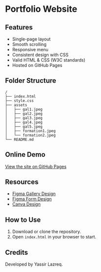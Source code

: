 # Portfolio Website

## Features

- Single-page layout
- Smooth scrolling
- Responsive menu
- Consistent design with CSS
- Valid HTML & CSS (W3C standards)
- Hosted on GitHub Pages

## Folder Structure
```
/
├── index.html
├── style.css
├── assets
│   ├── gal1.jpeg
│   ├── gal2.jpeg
│   ├── gal3.jpeg
│   ├── gal4.jpeg
│   ├── gal5.jpeg
│   ├── formation1.jpeg
│   └── formation2.jpeg
└── README.md
```

## Online Demo

[View the site on GitHub Pages](https://yassir-lazreq.github.io/Portfolio1/)

## Resources

- [Figma Gallery Design]()
- [Figma Form Design]()
- [Canva Design]()

## How to Use

1. Download or clone the repository.
2. Open `index.html` in your browser to start.

## Credits

Developed by Yassir Lazreq.
